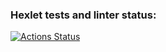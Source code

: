 ### Hexlet tests and linter status:
[![Actions Status](https://github.com/Matheria/frontend-project-lvl2/workflows/hexlet-check/badge.svg)](https://github.com/Matheria/frontend-project-lvl2/actions)